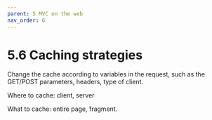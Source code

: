 ```yaml
---
parent: 5 MVC on the web
nav_order: 6
---
```

# 5.6 Caching strategies

Change the cache according to variables in the request, such as the GET/POST parameters,
headers, type of client.

Where to cache: client, server

What to cache: entire page, fragment.

